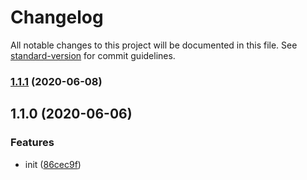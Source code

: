# Changelog

All notable changes to this project will be documented in this file. See [standard-version](https://github.com/conventional-changelog/standard-version) for commit guidelines.

### [1.1.1](https://github.com/goorm-dev/mockData/compare/v1.1.0...v1.1.1) (2020-06-08)

## 1.1.0 (2020-06-06)


### Features

* init ([86cec9f](https://github.com/goorm-dev/mockData/commit/86cec9f924ca62dc04b4850bb7e3dac7bf106d11))
